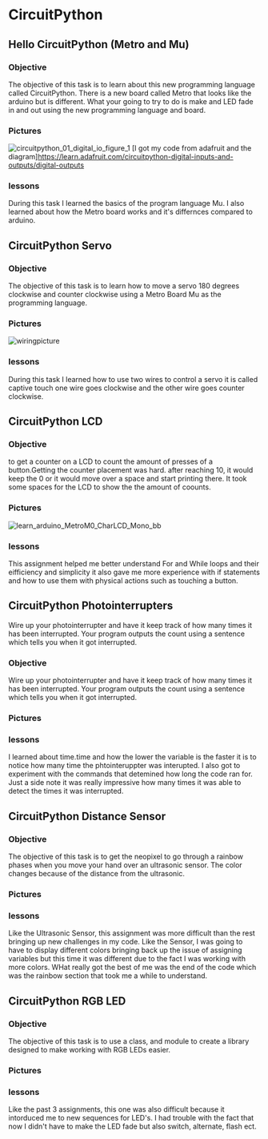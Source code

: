 # CircuitPython
## Hello CircuitPython (Metro and Mu)
### Objective
The objective of this task is to learn about this new programming language called CircuitPython. There is a new board called Metro that looks like the arduino but is different. What your going to try to do is make and LED fade in and out using the new programming language and board.

### Pictures
![circuitpython_01_digital_io_figure_1](https://user-images.githubusercontent.com/54993981/68688544-e8322b00-053c-11ea-9dc8-f1a2ed58d18d.png)
[I got my code from adafruit and the diagram]https://learn.adafruit.com/circuitpython-digital-inputs-and-outputs/digital-outputs


### lessons
During this task I learned the basics of the program language Mu. I also learned about how the Metro board works and it's differnces compared to arduino. 


## CircuitPython Servo

### Objective
The objective of this task is to learn how to move a servo 180 degrees clockwise and counter clockwise using a Metro Board Mu as the programming language.

### Pictures
![wiringpicture](https://user-images.githubusercontent.com/54993981/68686792-2e39bf80-053a-11ea-9003-1802b85f8b44.PNG)

### lessons
During this task I learned how to use two wires to control a servo it is called captive touch one wire goes clockwise and the other wire goes counter clockwise.


## CircuitPython LCD
 
### Objective
to get a counter on a LCD to count the amount of presses of a button.Getting the counter placement was hard. after reaching 10, it would keep the 0 or it would move over a space and start printing there. It took some spaces for the LCD to show the the amount of coounts.

### Pictures
![learn_arduino_MetroM0_CharLCD_Mono_bb](https://user-images.githubusercontent.com/54993981/69068650-23c46d80-09f3-11ea-9058-767a47bb1c9f.jpg)


### lessons
This assignment helped me better understand For and While loops and their eifficiency and simplicity it also gave me more experience with if statements and how to use them with physical actions such as touching a button. 


## CircuitPython Photointerrupters
Wire up your photointerrupter and have it keep track of how many times it has been interrupted. Your program outputs the count using a sentence which tells you when it got interrupted.

### Objective
Wire up your photointerrupter and have it keep track of how many times it has been interrupted. Your program outputs the count using a sentence which tells you when it got interrupted.

### Pictures

### lessons
 I learned about time.time and how the lower the variable is the faster it is to notice how many time the phtointeruppter was interupted. I also got to experiment with the commands that detemined how long the code ran for. Just a side note it was really impressive how many times it was able to detect the times it was interrupted.



## CircuitPython Distance Sensor

### Objective
The objective of this task is to get the neopixel to go through a rainbow phases when you move your hand over an ultrasonic sensor. The color changes because of the distance from the ultrasonic.
### Pictures

### lessons
Like the Ultrasonic Sensor, this assignment was more difficult than the rest bringing up new challenges in my code. Like the Sensor, I was going to have to display different colors bringing back up the issue of assigning variables but this time it was different due to the fact I was working with more colors. WHat really got the best of me was the end of the code which was the rainbow section that took me a while to understand.


## CircuitPython RGB LED

### Objective
The objective of this task is to use a class, and module to create a library designed to make working with RGB LEDs easier.

### Pictures

### lessons
Like the past 3 assignments, this one was also difficult because it intorduced me to new sequences for LED's. I had trouble with the fact that now I didn't have to make the LED fade but also switch, alternate, flash ect. 


